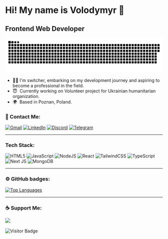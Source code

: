 # Hi! My name is Volodymyr 👋

## Frontend Web Developer

<p align="center">
 <img width="680" src="assets/github-snake.svg" alt="Snake"/>
</p>

- 👩‍💻 I'm switcher, embarking on my development journey and aspiring to become a professional in the field.
- 😇  Currently working on Volunteer project for Ukrainian humanitarian organization.
- 🌍  Based in Poznan, Poland.
<!-- - ✉️  Contact me at:
  [![Gmail Badge](https://img.shields.io/badge/-Gmail-red?style=flat&logo=Gmail&logoColor=white)](mailto:volodymyrfilon1312@gmail.com) -->

### 🤝 Contact Me:

[![Gmail](https://img.shields.io/badge/gmail-f5f5f5.svg?style=for-the-badge&logo=gmail&logoColor=ff2e00)](mailto:volodymyrfilon1312@gmail.com)
[![LinkedIn](https://img.shields.io/badge/linkedin-0A66C2.svg?style=for-the-badge&logo=linkedin&logoColor=white)](https://www.linkedin.com/in/volodymyr-filon/)
[![Discord](https://img.shields.io/badge/discord-7289da.svg?style=for-the-badge&logo=discord&logoColor=white)](https://discord.com/users/BALDEJ#4032)
[![Telegram](https://img.shields.io/badge/telegram-%230077B5.svg?style=for-the-badge&logo=telegram&logoColor=white)](https://t.me/wlodeeek1312)

---

### Tech Stack:

![HTML5](https://img.shields.io/badge/html5-%23E34F26.svg?style=for-the-badge&logo=html5&logoColor=white)
![JavaScript](https://img.shields.io/badge/javascript-%23323330.svg?style=for-the-badge&logo=javascript&logoColor=%23F7DF1E)
![NodeJS](https://img.shields.io/badge/node.js-6DA55F?style=for-the-badge&logo=node.js&logoColor=white)
![React](https://img.shields.io/badge/react-%2320232a.svg?style=for-the-badge&logo=react&logoColor=%2361DAFB)
![TailwindCSS](https://img.shields.io/badge/tailwindcss-%2338B2AC.svg?style=for-the-badge&logo=tailwind-css&logoColor=white)
![TypeScript](https://img.shields.io/badge/typescript-%23007ACC.svg?style=for-the-badge&logo=typescript&logoColor=white)
![Next JS](https://img.shields.io/badge/Next-black?style=for-the-badge&logo=next.js&logoColor=white)
![MongoDB](https://img.shields.io/badge/MongoDB-%234ea94b.svg?style=for-the-badge&logo=mongodb&logoColor=white)

<!-- ![Redux](https://img.shields.io/badge/redux-%23593d88.svg?style=for-the-badge&logo=redux&logoColor=white) -->

---

<!-- ### 💻 Codewars: -->
<!-- ![codewars](https://www.codewars.com/users/VolodymyrFilon/badges/large) -->

### ⚙️ GitHub badges:

<p align="left">
<a href="https://github.com/volodymyrfilon" align="left"><img src="https://github-readme-stats.vercel.app/api/top-langs/?username=volodymyrfilon&langs_count=10&title_color=14b8a6&text_color=ffffff&icon_color=ffffff&bg_color=000000&hide_border=true&locale=en&custom_title=Top%20%Languages" alt="Top Languages" /></a>
</p>

<!-- # GitHub Stats

<table align="center" border="0" cellpadding="0" cellspacing="0">
  <thead>
    <tr>
      <td>
        <img
          src="https://github-readme-stats.vercel.app/api?username=volodymyrfilon&show_icons=true&locale=en&theme=tokyonight&count_private=true"
          alt="GitHub Stats"
        />
      </td>
      <td>
        <img
          src="https://streak-stats.demolab.com/?user=volodymyrfilon&theme=tokyonight"
          alt="GitHub Stats"
        />
      </td>
    </tr>
  </thead>
</table> -->

---

### ☕ Support Me:

<a href="https://www.buymeacoffee.com/volodymyr26"><img src="https://cdn.buymeacoffee.com/buttons/v2/default-yellow.png" width="200" /></a>

![Visitor Badge](https://visitor-badge.laobi.icu/badge?page_id=volodymyrfilon)
